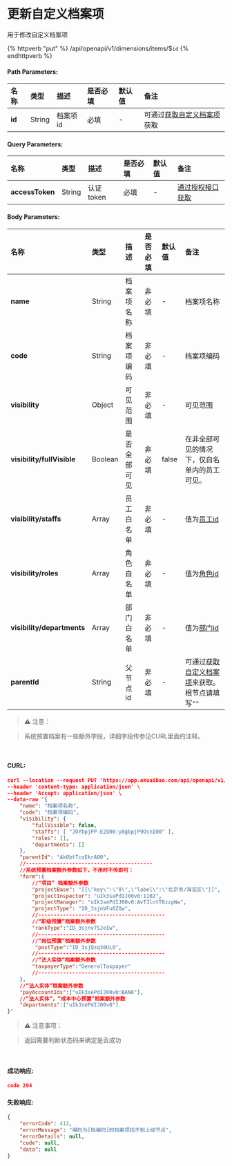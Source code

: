 # 更新自定义档案项

用于修改自定义档案项

{% httpverb "put" %} /api/openapi/v1/dimensions/items/$`id` {% endhttpverb %}

#### Path Parameters:

| 名称  |类型    |描述   |是否必填   |默认值  | 备注 |
| :--------- | :------ | :---------| :------| :------|:------|
| **id** | String  | 档案项id | 必填| - | 可通过[获取自定义档案项](/dimensions/get-dimension-items.html)获取 |

#### Query Parameters:

| 名称  |类型    |描述   |是否必填   |默认值  | 备注 |
| :--------- | :------ | :---------| :------| :------|:------|
| **accessToken** | String  | 认证token	| 必填  | - | [通过授权接口获取](/getting-started/auth.html) |

#### Body Parameters:

| 名称  |类型    |描述   |是否必填   |默认值  | 备注 |
| :--------- | :------ | :---------| :------| :------|:------|
| **name**                   | String  | 档案项名称	| 非必填  | -     | 档案项名称 |
| **code**                   | String  | 档案项编码	| 非必填  | -     | 档案项编码 |
| **visibility**             | Object  | 可见范围	    | 非必填  | -     | 可见范围  |
| **visibility/fullVisible** | Boolean | 是否全部可见	| 非必填  | false | 在非全部可见的情况下，仅白名单内的员工可见。 |
| **visibility/staffs**      | Array   | 员工白名单	| 非必填  | -     | 值为[员工id](/corporation/get-all-staffs.html) |
| **visibility/roles**       | Array   | 角色白名单	| 非必填  | -     | 值为[角色id](/corporation/get-roles-group.html) |
| **visibility/departments** | Array   | 部门白名单	| 非必填  | -     | 值为[部门id](/corporation/get-departments.html) |
| **parentId**               | String  | 父节点id    | 非必填  | -     | 可通过[获取自定义档案项](/dimensions/get-dimension-items.html)来获取。根节点请填写`""` |

>⚠️ 注意：

> 系统预置档案有一些额外字段，详细字段传参见CURL里面的注释。

<br/>

#### CURL:
```json
curl --location --request PUT 'https://app.ekuaibao.com/api/openapi/v1/dimensions/items/$XBUbxhnP5k8w00?accessToken=hQgbxfJnlElc00' \
--header 'content-type: application/json' \
--header 'Accept: application/json' \
--data-raw '{
    "name": "档案项名称",
    "code": "档案项编码",
    "visibility": {
        "fullVisible": false,
        "staffs": [ "JOYbpjPP-E2Q00:y8gbpjP9OsnI00" ],
        "roles": [],
        "departments": []
    },
    "parentId": "Ak0btTcoEkrA00",
    //-----------------------------------------
    //系统预置档案额外参数如下，不用时不传即可：        
    "form":{
        //“项目” 档案额外参数
        "projectBase": "[{\"key\":\"8\",\"label\":\"北京市/海淀区\"}]",  //项目所在地
        "projectInspector": "uIk3sePdIJ00v0:1102",                     //项目总监，值为员工ID
        "projectManager": "uIk3sePdIJ00v0:AvT3lntT8zzpWw",             //项目经理，值为员工ID
        "projectType": "ID_3sjnVFu0ZOw",                               //项目类型，值为【项目类型预置】档案实例ID
        //-----------------------------------------
        //“职级预置”档案额外参数
        "rankType":"ID_3sjnv7SJeIw",                                   //职级类型，值为【职级类型预置】档案实例ID
        //-----------------------------------------
        //“岗位预置”档案额外参数
         "postType":"ID_3sjQzq30UL0",                                  //岗位类型，值为【岗位类型预置】档案实例ID
        //-----------------------------------------
        //“法人实体”档案额外参数
        "taxpayerType":"GeneralTaxpayer"                               //纳税人类型，GeneralTaxpayer：一般纳税人；SmallScaleTaxpayer：小规模纳税人
        //-----------------------------------------
    },
    //“法人实体”档案额外参数
    "payAccountIds":["uIk3sePdIJ00v0:BANK"],                            //可用支付账户
    //“法人实体”，“成本中心预置”档案额外参数
    "departments":["uIk3sePdIJ00v0"]                                    //所属部门
}'
```

> ⚠️ 注意事项：

> 返回需要判断状态码来确定是否成功

<br/>

#### 成功响应:
```json
code 204
```

#### 失败响应:
```json
{
    "errorCode": 412,
    "errorMessage": "编码为[档编码]的档案项找不到上级节点",
    "errorDetails": null,
    "code": null,
    "data": null
}
```


